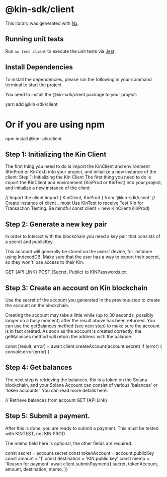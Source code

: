 # @kin-sdk/client

This library was generated with [Nx](https://nx.dev).

## Running unit tests

Run `nx test client` to execute the unit tests via [Jest](https://jestjs.io).

## Install Dependencies
To install the dependencies, please run the following in your command terminal to start the project.

You need to install the @kin-sdk/client package to your project:

yarn add @kin-sdk/client
# Or if you are using npm
npm install @kin-sdk/client

## Step 1: Initializing the Kin Client
The first thing you need to do is import the KinClient and environment (KinProd or KinTest) into your project, and initialize a new instance of the client:
Step 1: Initializing the Kin Client
The first thing you need to do is import the KinClient and environment (KinProd or KinTest) into your project, and initialize a new instance of the client:

// Import the client
import { KinClient, KinProd } from '@kin-sdk/client'
// Create instance of client _ must Use KinTest to receive Test Kin for Transaction Testing. Be mindful
const client = new KinClient(KinProd)

## Step 2: Generate a new key pair
In order to interact with the blockchain you need a key pair that consists of a secret and publicKey.

This account will generally be stored on the users' device, for instance using IndexedDB. Make sure that the user has a way to export their secret, so they won't lose access to their Kin.

GET {API LINK}
POST [Secret, Public) to KINPasswords.txt

## Step 3: Create an account on Kin blockchain
Use the secret of the account you generated in the previous step to create the account on the blockchain.

Creating the account may take a little while (up to 30 seconds, possibly longer on a busy moment) after the result above has been returned. You can use the getBalances method (see next step) to make sure the account is in fact created. As soon as the account is created correctly, the getBalances method will return the address with the balance.

const [result, error] = await client.createAccount(account.secret)
if (error) {
  console.error(error)
}
## Step 4: Get balances
The next step is retrieving the balances. Kin is a token on the Solana blockchain, and your Solana Account can consist of various 'balances' or 'token accounts'. You can read more details here.

// Retrieve balances from account
GET [API Link}

## Step 5: Submit a payment.
After this is done, you are ready to submit a payment. This must be tested with KINTEST, not KIN PROD

The memo field here is optional, the other fields are required.

const secret = account.secret
const tokenAccount = account.publicKey
const amount = '1'
const destination = 'KIN.public.key'
const memo = 'Reason for payment'
await client.submitPayment({
  secret,
  tokenAccount,
  amount,
  destination,
  memo,
})

